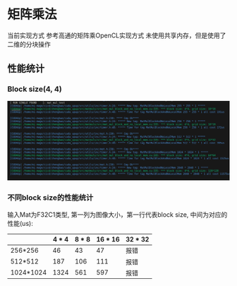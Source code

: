 # 矩阵乘法
当前实现方式 参考高通的矩阵乘OpenCL实现方式 未使用共享内存，但是使用了二维的分块操作

## 性能统计
### Block size(4, 4)
![第一版性能](./../../../doc/png/mat_mul_block_and_no_local_memmat_mul_block_and_no_local_mem.png)

### 不同block size的性能统计
输入Mat为F32C1类型, 第一列为图像大小，第一行代表block size, 中间为对应的性能(us):

|                    | 4 * 4         | 8 * 8         | 16 * 16       | 32 * 32
|------------------- | ------------- | ------------- | ------------- | -------------
|256*256             | 46            | 43            | 47            | 报错
|512*512             | 187           | 106           | 111           | 报错
|1024*1024           | 1324          | 561           | 597           | 报错


